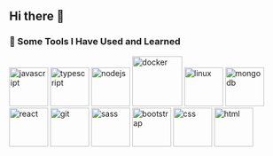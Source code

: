 ## Hi there 👋

<!--
**amirkalantar96/amirkalantar96** is a ✨ _special_ ✨ repository because its `README.md` (this file) appears on your GitHub profile.

Here are some ideas to get you started:

- 🔭 I’m currently working on ...
- 🌱 I’m currently learning ...
- 👯 I’m looking to collaborate on ...
- 🤔 I’m looking for help with ...
- 💬 Ask me about ...
- 📫 How to reach me: ...
- 😄 Pronouns: ...
- ⚡ Fun fact: ...
-->

### 🚀 Some Tools I Have Used and Learned

<p align="left">
  <img src="https://cdn.jsdelivr.net/gh/devicons/devicon@latest/icons/javascript/javascript-original.svg" alt="javascript" width="70" height="70"/>
  <img src="https://cdn.jsdelivr.net/gh/devicons/devicon@latest/icons/typescript/typescript-original.svg" alt="typescript" width="70" height="70"/>
  <img src="https://cdn.jsdelivr.net/gh/devicons/devicon@latest/icons/nodejs/nodejs-original.svg" alt="nodejs" width="70" height="70"/>
  <img src="https://cdn.jsdelivr.net/gh/devicons/devicon@latest/icons/docker/docker-original.svg" alt="docker" width="90" height="90"/>
  <img src="https://cdn.jsdelivr.net/gh/devicons/devicon@latest/icons/linux/linux-original.svg" alt="linux" width="70" height="70"/>
  <img src="https://cdn.jsdelivr.net/gh/devicons/devicon@latest/icons/mongodb/mongodb-original.svg" alt="mongodb" width="70" height="70"/>
  <img src="https://cdn.jsdelivr.net/gh/devicons/devicon@latest/icons/react/react-original.svg" alt="react" width="70" height="70"/>
  <img src="https://cdn.jsdelivr.net/gh/devicons/devicon@latest/icons/git/git-original.svg" alt="git" width="70" height="70"/>
  <img src="https://cdn.jsdelivr.net/gh/devicons/devicon@latest/icons/sass/sass-original.svg" alt="sass" width="70" height="70"/>
  <img src="https://cdn.jsdelivr.net/gh/devicons/devicon@latest/icons/bootstrap/bootstrap-original.svg" alt="bootstrap" width="70" height="70"/>
  <img src="https://cdn.jsdelivr.net/gh/devicons/devicon@latest/icons/css3/css3-original.svg" alt="css" width="70" height="70"/>
  <img src="https://cdn.jsdelivr.net/gh/devicons/devicon@latest/icons/html5/html5-original.svg" alt="html" width="70" height="70"/>
</p>
